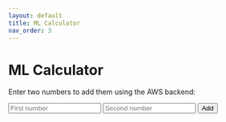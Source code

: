 ```yaml
---
layout: default
title: ML Calculator
nav_order: 3
---
```


<h1>ML Calculator</h1>

<p>Enter two numbers to add them using the AWS backend:</p>

<input type="number" id="num1" placeholder="First number">
<input type="number" id="num2" placeholder="Second number">
<button onclick="addNumbers()">Add</button>

<p id="result"></p>

<script>
  async function addNumbers() {
    const a = parseFloat(document.getElementById('num1').value);
    const b = parseFloat(document.getElementById('num2').value);

    const response = await fetch('https://YOUR-API-ID.execute-api.YOUR-REGION.amazonaws.com/calc-add', {
      method: 'POST',
      headers: { 'Content-Type': 'application/json' },
      body: JSON.stringify({ a: a, b: b })
    });

    const data = await response.json();
    document.getElementById('result').innerText = "Sum: " + data.sum;
  }
</script>
